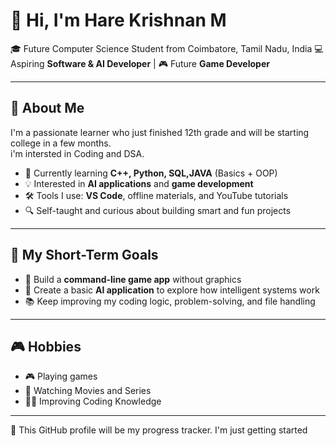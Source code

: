 # 👋 Hi, I'm Hare Krishnan M

🎓 Future Computer Science Student from Coimbatore, Tamil Nadu, India 
💻 Aspiring **Software & AI Developer** | 🎮 Future **Game Developer**

---

## 🚀 About Me

I'm a passionate learner who just finished 12th grade and will be starting college in a few months.  
i'm intersted in Coding and DSA.

- 🧠 Currently learning **C++, Python, SQL,JAVA** (Basics + OOP)
- 💡 Interested in **AI applications** and **game development**
- 🛠️ Tools I use: **VS Code**, offline materials, and YouTube tutorials
- 🔍 Self-taught and curious about building smart and fun projects

---

## 📌 My Short-Term Goals

- 🔨 Build a **command-line game app** without graphics  
- 🧠 Create a basic **AI application** to explore how intelligent systems work  
- 📚 Keep improving my coding logic, problem-solving, and file handling

---

## 🎮 Hobbies

- 🎮 Playing games  
- 🍿 Watching Movies and Series  
- 👨‍💻 Improving Coding Knowledge

---

📅 This GitHub profile will be my progress tracker. I'm just getting started 
